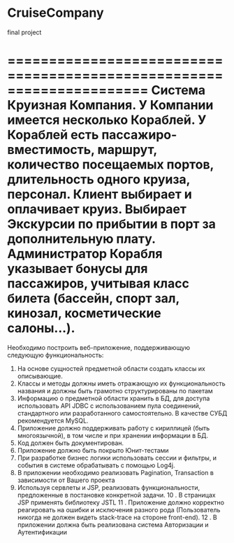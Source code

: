 # CruiseCompany
final project

=====================================================================
Система Круизная Компания. У Компании имеется несколько
Кораблей. У Кораблей есть пассажиро-вместимость, маршрут, количество
посещаемых портов, длительность одного круиза, персонал. Клиент
выбирает и оплачивает круиз. Выбирает Экскурсии по прибытии в порт за
дополнительную плату. Администратор Корабля указывает бонусы для
пассажиров, учитывая класс билета (бассейн, спорт зал, кинозал,
косметические салоны...).
=====================================================================
Необходимо построить веб-приложение, поддерживающую следующую
функциональность:
1. На основе сущностей предметной области создать классы их
описывающие.
2. Классы и методы должны иметь отражающую их функциональность
названия и должны быть грамотно структурированы по пакетам
3. Информацию о предметной области хранить в БД, для доступа
использовать API JDBC с использованием пула соединений,
стандартного или разработанного самостоятельно. В качестве СУБД
рекомендуется MySQL.
4. Приложение должно поддерживать работу с кириллицей (быть
многоязычной), в том числе и при хранении информации в БД.
5. Код должен быть документирован.
6. Приложение должно быть покрыто Юнит-тестами
7. При разработке бизнес логики использовать сессии и фильтры, и
события в системе обрабатывать с помощью Log4j.
8. В приложении необходимо реализовать Pagination, Transaction в
зависимости от Вашего проекта
9. Используя сервлеты и JSP, реализовать функциональности,
предложенные в постановке конкретной задачи.
10 . В страницах JSP применять библиотеку JSTL
11 . Приложение должно корректно реагировать на ошибки и исключения
разного рода (Пользователь никогда не должен видеть stack-trace на
стороне front-end).
12 . В приложении должна быть реализована система Авторизации и
Аутентификации
